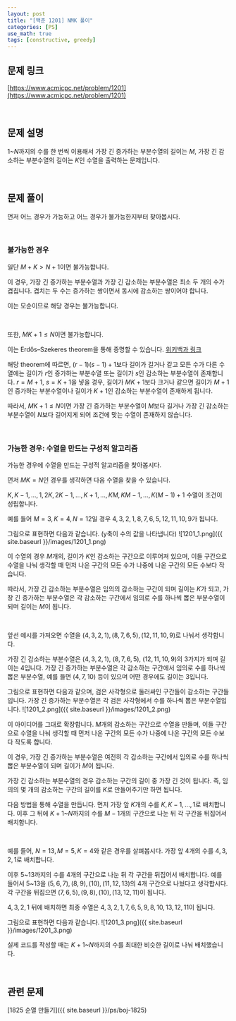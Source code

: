 ```yaml
---
layout: post
title: "[백준 1201] NMK 풀이"
categories: [PS]
use_math: true
tags: [constructive, greedy]
---
```


## 문제 링크

[https://www.acmicpc.net/problem/1201](https://www.acmicpc.net/problem/1201)

&nbsp;

## 문제 설명

$1$~$N$까지의 수를 한 번씩 이용해서 가장 긴 증가하는 부분수열의 길이는 $M$, 가장 긴 감소하는 부분수열의 길이는 $K$인 수열을 출력하는 문제입니다.

&nbsp;

## 문제 풀이

먼저 어느 경우가 가능하고 어느 경우가 불가능한지부터 찾아봅시다.

&nbsp;

### 불가능한 경우

일단 $M+K > N+1$이면 불가능합니다.

이 경우, 가장 긴 증가하는 부분수열과 가장 긴 감소하는 부분수열은 최소 두 개의 수가 겹칩니다.
겹치는 두 수는 증가하는 쌍이면서 동시에 감소하는 쌍이어야 합니다.

이는 모순이므로 해당 경우는 불가능합니다.

&nbsp;

또한, $MK+1 \leq N$이면 불가능합니다.

이는 Erdős–Szekeres theorem을 통해 증명할 수 있습니다. [위키백과 링크](https://en.wikipedia.org/wiki/Erd%C5%91s%E2%80%93Szekeres_theorem)

해당 theorem에 따르면, $(r-1)(s-1)+1$보다 길이가 길거나 같고 모든 수가 다른 수열에는 길이가 $r$인 증가하는 부분수열 또는 길이가 $s$인 감소하는 부분수열이 존재합니다.
$r=M+1$, $s=K+1$을 넣을 경우, 길이가 $MK+1$보다 크거나 같으면 길이가 $M+1$인 증가하는 부분수열이나 길이가 $K+1$인 감소하는 부분수열이 존재하게 됩니다.

따라서, $MK+1 \leq N$이면 가장 긴 증가하는 부분수열이 $M$보다 길거나 가장 긴 감소하는 부분수열이 $N$보다 길어지게 되어 조건에 맞는 수열이 존재하지 않습니다.

&nbsp;

### 가능한 경우: 수열을 만드는 구성적 알고리즘

가능한 경우에 수열을 만드는 구성적 알고리즘을 찾아봅시다.

먼저 $MK=N$인 경우를 생각하면 다음 수열을 찾을 수 있습니다.

$K, K-1, ..., 1, 2K, 2K-1, ..., K+1, ..., KM, KM-1, ..., K(M-1)+1$ 수열이 조건이 성립합니다.

예를 들어 $M=3, K=4, N=12$일 경우 $4, 3, 2, 1, 8, 7, 6, 5, 12, 11, 10, 9$가 됩니다.

그림으로 표현하면 다음과 같습니다. (y축이 수의 값을 나타냅니다)
![1201_1.png]({{ site.baseurl }}/images/1201_1.png)

이 수열의 경우 $M$개의, 길이가 $K$인 감소하는 구간으로 이루어져 있으며, 이들 구간으로 수열을 나눠 생각할 때 먼저 나온 구간의 모든 수가 나중에 나온 구간의 모든 수보다 작습니다.

따라서, 가장 긴 감소하는 부분수열은 임의의 감소하는 구간이 되며 길이는 $K$가 되고, 가장 긴 증가하는 부분수열은 각 감소하는 구간에서 임의로 수를 하나씩 뽑은 부분수열이 되며 길이는 $M$이 됩니다.

&nbsp;

앞선 예시를 가져오면 수열을 $(4, 3, 2, 1), (8, 7, 6, 5), (12, 11, 10, 9)$로 나눠서 생각합니다.

가장 긴 감소하는 부분수열은 $(4, 3, 2, 1)$, $(8, 7, 6, 5)$, $(12, 11, 10, 9)$의 3가지가 되며 길이는 4입니다.
가장 긴 증가하는 부분수열은 각 감소하는 구간에서 임의로 수를 하나씩 뽑은 부분수열, 예를 들면 $(4, 7, 10)$ 등이 있으며 어떤 경우에도 길이는 3입니다.

그림으로 표현하면 다음과 같으며, 검은 사각형으로 둘러싸인 구간들이 감소하는 구간들입니다. 가장 긴 증가하는 부분수열은 각 검은 사각형에서 수를 하나씩 뽑은 부분수열입니다.
![1201_2.png]({{ site.baseurl }}/images/1201_2.png)

이 아이디어를 그대로 확장합니다.
$M$개의 감소하는 구간으로 수열을 만들며, 이들 구간으로 수열을 나눠 생각할 때 먼저 나온 구간의 모든 수가 나중에 나온 구간의 모든 수보다 작도록 합니다.

이 경우, 가장 긴 증가하는 부분수열은 여전히 각 감소하는 구간에서 임의로 수를 하나씩 뽑은 부분수열이 되며 길이가 $M$이 됩니다.

가장 긴 감소하는 부분수열의 경우 감소하는 구간의 길이 중 가장 긴 것이 됩니다.
즉, 임의의 몇 개의 감소하는 구간의 길이를 $K$로 만들어주기만 하면 됩니다.

다음 방법을 통해 수열을 만듭니다.
먼저 가장 앞 $K$개의 수를 $K, K-1, ..., 1$로 배치합니다.
이후 그 뒤에 $K+1$~$N$까지의 수를 $M-1$개의 구간으로 나눈 뒤 각 구간을 뒤집어서 배치합니다.

&nbsp;

예를 들어, $N=13, M=5, K=4$와 같은 경우를 살펴봅시다.
가장 앞 4개의 수를 $4, 3, 2, 1$로 배치합니다.

이후 5~13까지의 수를 4개의 구간으로 나눈 뒤 각 구간을 뒤집어서 배치합니다.
예를 들어서 5~13을 $(5, 6, 7), (8, 9), (10), (11, 12, 13)$의 4개 구간으로 나눴다고 생각합시다.
각 구간을 뒤집으면 $(7, 6, 5), (9, 8), (10), (13, 12, 11)$이 됩니다.

$4, 3, 2, 1$ 뒤에 배치하면 최종 수열은 $4, 3, 2, 1, 7, 6, 5, 9, 8, 10, 13, 12, 11$이 됩니다.

그림으로 표현하면 다음과 같습니다.
![1201_3.png]({{ site.baseurl }}/images/1201_3.png)

실제 코드를 작성할 때는 $K+1$~$N$까지의 수를 최대한 비슷한 길이로 나눠 배치했습니다.

&nbsp;

## 관련 문제

[1825 순열 만들기]({{ site.baseurl }}/ps/boj-1825)